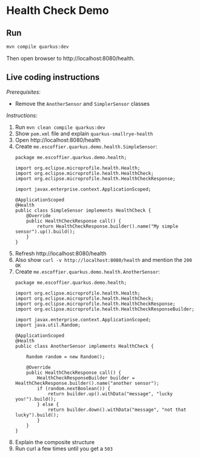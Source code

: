 # Health Check Demo

## Run

```bash
mvn compile quarkus:dev
```

Then open browser to http://localhost:8080/health.


## Live coding instructions

_Prerequisites:_

* Remove the `AnotherSensor` and `SimplerSensor` classes

_Instructions:_

1. Run `mvn clean compile quarkus:dev`
1. Show `pom.xml` file and explain `quarkus-smallrye-health`
1. Open http://localhost:8080/health
1. Create `me.escoffier.quarkus.demo.health.SimpleSensor`:
    ```
    package me.escoffier.quarkus.demo.health;
    
    import org.eclipse.microprofile.health.Health;
    import org.eclipse.microprofile.health.HealthCheck;
    import org.eclipse.microprofile.health.HealthCheckResponse;
    
    import javax.enterprise.context.ApplicationScoped;
    
    @ApplicationScoped
    @Health
    public class SimpleSensor implements HealthCheck {
        @Override
        public HealthCheckResponse call() {
            return HealthCheckResponse.builder().name("My simple sensor").up().build();
        }
    }
    ```
1. Refresh http://localhost:8080/health
1. Also show `curl -v http://localhost:8080/health` and mention the `200 OK`
1. Create `me.escoffier.quarkus.demo.health.AnotherSensor`:
    ```
    package me.escoffier.quarkus.demo.health;
    
    import org.eclipse.microprofile.health.Health;
    import org.eclipse.microprofile.health.HealthCheck;
    import org.eclipse.microprofile.health.HealthCheckResponse;
    import org.eclipse.microprofile.health.HealthCheckResponseBuilder;
    
    import javax.enterprise.context.ApplicationScoped;
    import java.util.Random;
    
    @ApplicationScoped
    @Health
    public class AnotherSensor implements HealthCheck {
    
        Random random = new Random();
    
        @Override
        public HealthCheckResponse call() {
            HealthCheckResponseBuilder builder = HealthCheckResponse.builder().name("another sensor");
            if (random.nextBoolean()) {
                return builder.up().withData("message", "lucky you!").build();
            } else {
                return builder.down().withData("message", "not that lucky").build();
            }
        }
    }
    ```
1. Explain the composite structure
1. Run curl a few times until you get a `503`
    

